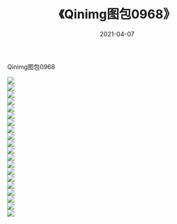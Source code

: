 ﻿---
layout: post
title:  《Qinimg图包0968》
date:   2021-04-07
img: http://imgx.orgx.ga/Qinimg图包/Qinimg图包0968/000.jpg
categories: [美女, 清纯, 唯美]
---

Qinimg图包0968

 ![](http://imgx.orgx.ga/Qinimg图包/Qinimg图包0968/001.jpg) <br>![](http://imgx.orgx.ga/Qinimg图包/Qinimg图包0968/002.jpg) <br>![](http://imgx.orgx.ga/Qinimg图包/Qinimg图包0968/003.jpg) <br>![](http://imgx.orgx.ga/Qinimg图包/Qinimg图包0968/004.jpg) <br>![](http://imgx.orgx.ga/Qinimg图包/Qinimg图包0968/005.jpg) <br>![](http://imgx.orgx.ga/Qinimg图包/Qinimg图包0968/006.jpg) <br>![](http://imgx.orgx.ga/Qinimg图包/Qinimg图包0968/007.jpg) <br>![](http://imgx.orgx.ga/Qinimg图包/Qinimg图包0968/008.jpg) <br>![](http://imgx.orgx.ga/Qinimg图包/Qinimg图包0968/009.jpg) <br>![](http://imgx.orgx.ga/Qinimg图包/Qinimg图包0968/010.jpg) <br>![](http://imgx.orgx.ga/Qinimg图包/Qinimg图包0968/011.jpg) <br>![](http://imgx.orgx.ga/Qinimg图包/Qinimg图包0968/012.jpg) <br>![](http://imgx.orgx.ga/Qinimg图包/Qinimg图包0968/013.jpg) <br>![](http://imgx.orgx.ga/Qinimg图包/Qinimg图包0968/014.jpg) <br>![](http://imgx.orgx.ga/Qinimg图包/Qinimg图包0968/015.jpg) <br>![](http://imgx.orgx.ga/Qinimg图包/Qinimg图包0968/016.jpg) <br>![](http://imgx.orgx.ga/Qinimg图包/Qinimg图包0968/017.jpg) <br>![](http://imgx.orgx.ga/Qinimg图包/Qinimg图包0968/018.jpg) <br>![](http://imgx.orgx.ga/Qinimg图包/Qinimg图包0968/019.jpg) <br>![](http://imgx.orgx.ga/Qinimg图包/Qinimg图包0968/020.jpg) <br>